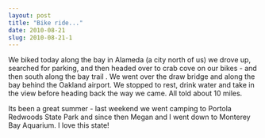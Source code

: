 ```yaml
---
layout: post
title: "Bike ride..."
date: 2010-08-21
slug: 2010-08-21-1
---
```


We biked today along the bay in Alameda (a city north of us)  we drove up, searched for parking, and then headed over to crab cove on our bikes - and then south along the bay trail .  We went over the draw bridge and along the bay behind the Oakland airport.  We stopped to rest, drink water and take in the view before heading back the way we came.  All told about 10 miles.  

Its been a great summer   - last weekend we went camping to Portola Redwoods State Park and since then Megan and I went down to Monterey Bay Aquarium.   I love this state!<br />

